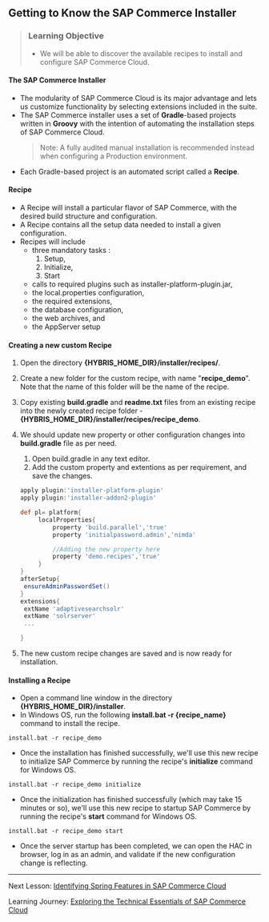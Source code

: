 ## Getting to Know the SAP Commerce Installer

> ### Learning Objective
>
> - We will be able to discover the available recipes to install and configure SAP Commerce Cloud.

#### The SAP Commerce Installer

- The modularity of SAP Commerce Cloud is its major advantage and lets us customize functionality by selecting extensions included in the suite.
- The SAP Commerce installer uses a set of **Gradle**-based projects written in **Groovy** with the intention of automating the installation steps of SAP Commerce Cloud.
  > Note: A fully audited manual installation is recommended instead when configuring a Production environment.
- Each Gradle-based project is an automated script called a **Recipe**.

#### Recipe

- A Recipe will install a particular flavor of SAP Commerce, with the desired build structure and configuration.
- A Recipe contains all the setup data needed to install a given configuration.
- Recipes will include
  - three mandatory tasks :
    1. Setup,
    1. Initialize,
    1. Start
  - calls to required plugins such as installer-platform-plugin.jar,
  - the local.properties configuration,
  - the required extensions,
  - the database configuration,
  - the web archives, and
  - the AppServer setup

#### Creating a new custom Recipe

1. Open the directory **{HYBRIS_HOME_DIR}/installer/recipes/**.
1. Create a new folder for the custom recipe, with name "**recipe_demo**". Note that the name of this folder will be the name of the recipe.
1. Copy existing **build.gradle** and **readme.txt** files from an existing recipe into the newly created recipe folder - **{HYBRIS_HOME_DIR}/installer/recipes/recipe_demo**.
1. We should update new property or other configuration changes into **build.gradle** file as per need.

   1. Open build.gradle in any text editor.
   1. Add the custom property and extentions as per requirement, and save the changes.

   ```gradle
   apply plugin:'installer-platform-plugin'
   apply plugin:'installer-addon2-plugin'

   def pl= platform{
        localProperties{
            property 'build.parallel','true'
            property 'initialpassword.admin','nimda'

            //Adding the new property here
            property 'demo.recipes','true'
        }
   }
   afterSetup{
    ensureAdminPasswordSet()
   }
   extensions{
    extName 'adaptivesearchsolr'
    extName 'solrserver'
    ...

   }

   ```

1. The new custom recipe changes are saved and is now ready for installation.

#### Installing a Recipe

- Open a command line window in the directory **{HYBRIS_HOME_DIR}/installer**.
- In Windows OS, run the following **install.bat -r {recipe_name}** command to install the recipe.

```console
install.bat -r recipe_demo
```

- Once the installation has finished successfully, we'll use this new recipe to initialize SAP Commerce by running the recipe's **initialize** command for Windows OS.

```console
install.bat -r recipe_demo initialize
```

- Once the initialization has finished successfully (which may take 15 minutes or so), we'll use this new recipe to startup SAP Commerce by running the recipe's **start** command for Windows OS.

```console
install.bat -r recipe_demo start
```

- Once the server startup has been completed, we can open the HAC in browser, log in as an admin, and validate if the new configuration change is reflecting.

---

Next Lesson: [Identifying Spring Features in SAP Commerce Cloud](..\J01U02-Performing-Configuration-and-Installation-in-SAP-Commerce-Cloud\J01U02T01-Examining-Build-Framework.md)

Learning Journey: [Exploring the Technical Essentials of SAP Commerce Cloud](..)
